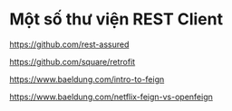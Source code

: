 # Một số thư viện REST Client

https://github.com/rest-assured

https://github.com/square/retrofit

https://www.baeldung.com/intro-to-feign

https://www.baeldung.com/netflix-feign-vs-openfeign